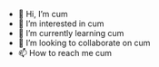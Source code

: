 - 👋 Hi, I’m cum
- 👀 I’m interested in cum
- 🌱 I’m currently learning cum
- 💞️ I’m looking to collaborate on cum
- 📫 How to reach me cum



